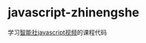 # javascript-zhinengshe
学习[智能社javascript视频](http://www.youku.com/playlist_show/id_18270248.html?sf=10101)的课程代码


